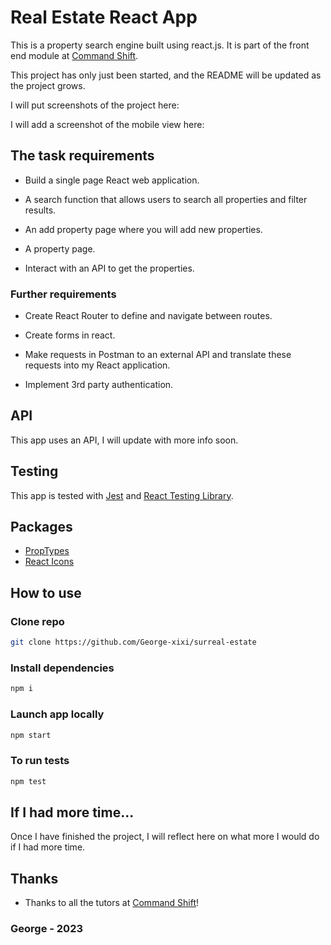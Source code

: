 # Real Estate React App

This is a property search engine built using react.js. It is part of the front end module at [Command Shift](https://www.commandshift.co/). 

This project has only just been started, and the README will be updated as the project grows.

I will put screenshots of the project here:

I will add a screenshot of the mobile view here:

## The task requirements

- Build a single page React web application.

- A search function that allows users to search all properties and filter results.

- An add property page where you will add new properties.

- A property page.

- Interact with an API to get the properties.

### Further requirements

- Create React Router to define and navigate between routes.

- Create forms in react.

- Make requests in Postman to an external API and translate these requests into my React application.

- Implement 3rd party authentication.


## API

This app uses an API, I will update with more info soon.

## Testing
This app is tested with [Jest](https://jestjs.io/) and [React Testing Library](https://testing-library.com/docs/react-testing-library/intro/).

## Packages
- [PropTypes](https://www.npmjs.com/package/prop-types)
- [React Icons](https://react-icons.github.io/react-icons/)


## How to use

### Clone repo

```bash
git clone https://github.com/George-xixi/surreal-estate
```

### Install dependencies

```bash
npm i
```

### Launch app locally

```bash
npm start
```

### To run tests

```bash
npm test
```

## If I had more time...
Once I have finished the project, I will reflect here on what more I would do if I had more time.

## Thanks

- Thanks to all the tutors at [Command Shift](https://www.commandshift.co/)!

### George - 2023
